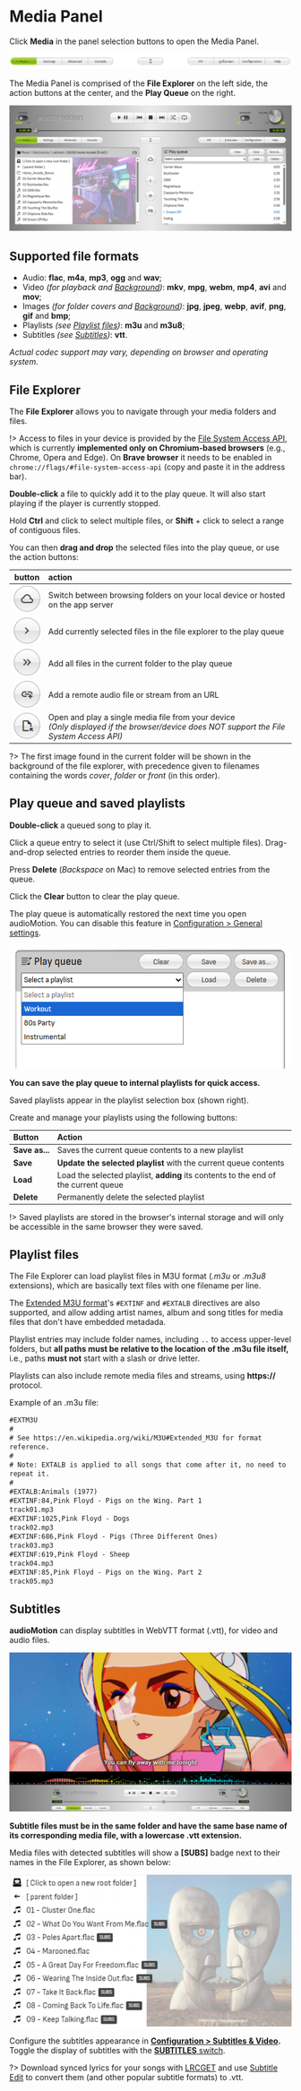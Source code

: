 # Media Panel

Click **Media** in the panel selection buttons to open the Media Panel.

![ui-buttons-advanced](img/UI_main_buttons_media.png)

The Media Panel is comprised of the **File Explorer** on the left side, the action buttons at the center, and the **Play Queue** on the right.

![media-panel](img/media-panel.png)

## Supported file formats

+ Audio: **flac**, **m4a**, **mp3**, **ogg** and **wav**;
+ Video *(for playback and [Background](#background))*: **mkv**, **mpg**, **webm**, **mp4**, **avi** and **mov**;
+ Images *(for folder covers and [Background](#background))*: **jpg**, **jpeg**, **webp**, **avif**, **png**, **gif** and **bmp**;
+ Playlists *(see [Playlist files](#playlist-files))*: **m3u** and **m3u8**;
+ Subtitles *(see [Subtitles](#subtitles))*: **vtt**.

*Actual codec support may vary, depending on browser and operating system.*

## File Explorer

The **File Explorer** allows you to navigate through your media folders and files.

!> Access to files in your device is provided by the [File System Access API](https://caniuse.com/native-filesystem-api),
which is currently **implemented only on Chromium-based browsers** (e.g., Chrome, Opera and Edge).
On **Brave browser** it needs to be enabled in `chrome://flags/#file-system-access-api` (copy and paste it in the address bar).

**Double-click** a file to quickly add it to the play queue. It will also start playing if the player is currently stopped.

Hold **Ctrl** and click to select multiple files, or **Shift** + click to select a range of contiguous files.

You can then **drag and drop** the selected files into the play queue, or use the action buttons:

| button | action |
|:------:|:-------|
![btn-toggle-mode](img/button-toggle-mode.gif) | Switch between browsing folders on your local device or hosted on the app server
![btn-add-selected](img/button-add-selected.png)  | Add currently selected files in the file explorer to the play queue
![btn-add-all-files](img/button-add-all-files.png) | Add all files in the current folder to the play queue
![btn-add-url](img/button-add-url.png)  | Add a remote audio file or stream from an URL
![btn-file-upload](img/button-file-upload.png)     | Open and play a single media file from your device<br>*(Only displayed if the browser/device does NOT support the File System Access API)*

?> The first image found in the current folder will be shown in the background of the file explorer, with precedence given to filenames containing the words *cover*,
*folder* or *front* (in this order).

## Play queue and saved playlists

**Double-click** a queued song to play it.

Click a queue entry to select it (use Ctrl/Shift to select multiple files). Drag-and-drop selected entries to reorder them inside the queue.

Press **Delete** (*Backspace* on Mac) to remove selected entries from the queue.

Click the **Clear** button to clear the play queue.

The play queue is automatically restored the next time you open audioMotion. You can disable this feature in [Configuration > General settings](#general-settings).

<img src="img/internal-playlists.png" class="img-right">

**You can save the play queue to internal playlists for quick access.**

Saved playlists appear in the playlist selection box (shown right).

Create and manage your playlists using the following buttons:

| Button | Action |
|:-------|:-------|
**Save&nbsp;as...** | Saves the current queue contents to a new playlist
**Save**       | **Update the selected playlist** with the current queue contents
**Load**       | Load the selected playlist, **adding** its contents to the end of the current queue
**Delete**     | Permanently delete the selected playlist

!> Saved playlists are stored in the browser's internal storage and will only be accessible in the same browser they were saved.

## Playlist files

The File Explorer can load playlist files in M3U format (*.m3u* or *.m3u8* extensions), which are basically text files with one filename per line.

The [Extended M3U format](https://en.wikipedia.org/wiki/M3U#Extended_M3U)'s `#EXTINF` and `#EXTALB` directives are also supported,
and allow adding artist names, album and song titles for media files that don't have embedded metadada.

Playlist entries may include folder names, including `..` to access upper-level folders, but **all paths must be relative to the location of the .m3u file itself,**
i.e., paths **must not** start with a slash or drive letter.

Playlists can also include remote media files and streams, using **https://** protocol.

Example of an .m3u file:

```
#EXTM3U
#
# See https://en.wikipedia.org/wiki/M3U#Extended_M3U for format reference.
#
# Note: EXTALB is applied to all songs that come after it, no need to repeat it.
#
#EXTALB:Animals (1977)
#EXTINF:84,Pink Floyd - Pigs on the Wing. Part 1
track01.mp3
#EXTINF:1025,Pink Floyd - Dogs
track02.mp3
#EXTINF:686,Pink Floyd - Pigs (Three Different Ones)
track03.mp3
#EXTINF:619,Pink Floyd - Sheep
track04.mp3
#EXTINF:85,Pink Floyd - Pigs on the Wing. Part 2
track05.mp3
```

## Subtitles

**audioMotion** can display subtitles in WebVTT format (.vtt), for video and audio files.

![screenshot4](img/screenshot4.jpg)

**Subtitle files must be in the same folder and have the same base name of its corresponding media file, with a lowercase .vtt extension.**

Media files with detected subtitles will show a **[SUBS]** badge next to their names in the File Explorer, as shown below:

![file-explorer-subs](img/file-explorer-subs.png)

Configure the subtitles appearance in **[Configuration > Subtitles & Video](#subtitles-video).** Toggle the display of subtitles with the [**SUBTITLES** switch](#display).

?> Download synced lyrics for your songs with [LRCGET](https://github.com/tranxuanthang/lrcget) and use [Subtitle Edit](https://github.com/SubtitleEdit/subtitleedit)
to convert them (and other popular subtitle formats) to .vtt.

